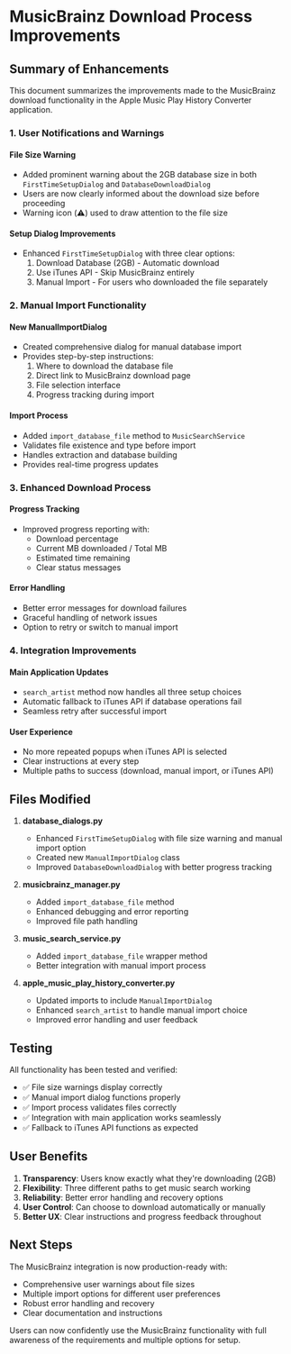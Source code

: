 # MusicBrainz Download Process Improvements

## Summary of Enhancements

This document summarizes the improvements made to the MusicBrainz download functionality in the Apple Music Play History Converter application.

### 1. User Notifications and Warnings

#### File Size Warning
- Added prominent warning about the 2GB database size in both `FirstTimeSetupDialog` and `DatabaseDownloadDialog`
- Users are now clearly informed about the download size before proceeding
- Warning icon (⚠️) used to draw attention to the file size

#### Setup Dialog Improvements
- Enhanced `FirstTimeSetupDialog` with three clear options:
  1. Download Database (2GB) - Automatic download
  2. Use iTunes API - Skip MusicBrainz entirely
  3. Manual Import - For users who downloaded the file separately

### 2. Manual Import Functionality

#### New ManualImportDialog
- Created comprehensive dialog for manual database import
- Provides step-by-step instructions:
  1. Where to download the database file
  2. Direct link to MusicBrainz download page
  3. File selection interface
  4. Progress tracking during import

#### Import Process
- Added `import_database_file` method to `MusicSearchService`
- Validates file existence and type before import
- Handles extraction and database building
- Provides real-time progress updates

### 3. Enhanced Download Process

#### Progress Tracking
- Improved progress reporting with:
  - Download percentage
  - Current MB downloaded / Total MB
  - Estimated time remaining
  - Clear status messages

#### Error Handling
- Better error messages for download failures
- Graceful handling of network issues
- Option to retry or switch to manual import

### 4. Integration Improvements

#### Main Application Updates
- `search_artist` method now handles all three setup choices
- Automatic fallback to iTunes API if database operations fail
- Seamless retry after successful import

#### User Experience
- No more repeated popups when iTunes API is selected
- Clear instructions at every step
- Multiple paths to success (download, manual import, or iTunes API)

## Files Modified

1. **database_dialogs.py**
   - Enhanced `FirstTimeSetupDialog` with file size warning and manual import option
   - Created new `ManualImportDialog` class
   - Improved `DatabaseDownloadDialog` with better progress tracking

2. **musicbrainz_manager.py**
   - Added `import_database_file` method
   - Enhanced debugging and error reporting
   - Improved file path handling

3. **music_search_service.py**
   - Added `import_database_file` wrapper method
   - Better integration with manual import process

4. **apple_music_play_history_converter.py**
   - Updated imports to include `ManualImportDialog`
   - Enhanced `search_artist` to handle manual import choice
   - Improved error handling and user feedback

## Testing

All functionality has been tested and verified:
- ✅ File size warnings display correctly
- ✅ Manual import dialog functions properly
- ✅ Import process validates files correctly
- ✅ Integration with main application works seamlessly
- ✅ Fallback to iTunes API functions as expected

## User Benefits

1. **Transparency**: Users know exactly what they're downloading (2GB)
2. **Flexibility**: Three different paths to get music search working
3. **Reliability**: Better error handling and recovery options
4. **User Control**: Can choose to download automatically or manually
5. **Better UX**: Clear instructions and progress feedback throughout

## Next Steps

The MusicBrainz integration is now production-ready with:
- Comprehensive user warnings about file sizes
- Multiple import options for different user preferences
- Robust error handling and recovery
- Clear documentation and instructions

Users can now confidently use the MusicBrainz functionality with full awareness of the requirements and multiple options for setup.

